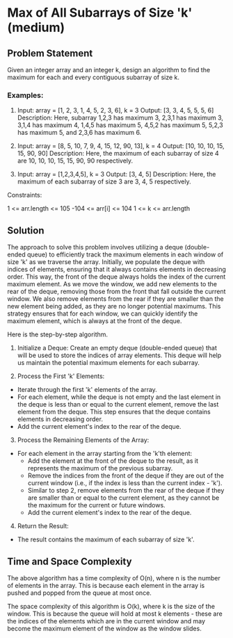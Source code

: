 # Max of All Subarrays of Size 'k' (medium)

## Problem Statement
Given an integer array and an integer k, design an algorithm to find the maximum for each and every contiguous subarray of size k.

### Examples:

1. Input: array = [1, 2, 3, 1, 4, 5, 2, 3, 6], k = 3
  Output: [3, 3, 4, 5, 5, 5, 6]
  Description: Here, subarray 1,2,3 has maximum 3, 2,3,1 has maximum 3, 3,1,4 has maximum 4, 1,4,5 has maximum 5, 4,5,2 has maximum 5, 5,2,3 has maximum 5, and 2,3,6 has maximum 6.

2. Input: array = [8, 5, 10, 7, 9, 4, 15, 12, 90, 13], k = 4
  Output: [10, 10, 10, 15, 15, 90, 90]
  Description: Here, the maximum of each subarray of size 4 are 10, 10, 10, 15, 15, 90, 90 respectively.

3. Input: array = [1,2,3,4,5], k = 3
  Output: [3, 4, 5]
  Description: Here, the maximum of each subarray of size 3 are 3, 4, 5 respectively.

Constraints:

1 <= arr.length <= 105 -104 <= arr[i] <= 104 1 <= k <= arr.length

## Solution
The approach to solve this problem involves utilizing a deque (double-ended queue) to efficiently track the maximum elements in each window of size 'k' as we traverse the array. Initially, we populate the deque with indices of elements, ensuring that it always contains elements in decreasing order. This way, the front of the deque always holds the index of the current maximum element. As we move the window, we add new elements to the rear of the deque, removing those from the front that fall outside the current window. We also remove elements from the rear if they are smaller than the new element being added, as they are no longer potential maximums. This strategy ensures that for each window, we can quickly identify the maximum element, which is always at the front of the deque.

Here is the step-by-step algorithm.

1. Initialize a Deque: Create an empty deque (double-ended queue) that will be used to store the indices of array elements. This deque will help us maintain the potential maximum elements for each subarray.

2. Process the First 'k' Elements:

  - Iterate through the first 'k' elements of the array.
  - For each element, while the deque is not empty and the last element in the deque is less than or equal to the current element, remove the last element from the deque. This step ensures that the deque contains elements in decreasing order.
  - Add the current element's index to the rear of the deque.

3. Process the Remaining Elements of the Array:

  - For each element in the array starting from the 'k'th element:
    + Add the element at the front of the deque to the result, as it represents the maximum of the previous subarray.
    + Remove the indices from the front of the deque if they are out of the current window (i.e., if the index is less than the current index - 'k').
    + Similar to step 2, remove elements from the rear of the deque if they are smaller than or equal to the current element, as they cannot be the maximum for the current or future windows.
    + Add the current element's index to the rear of the deque.

4. Return the Result:

  - The result contains the maximum of each subarray of size 'k'.


## Time and Space Complexity

The above algorithm has a time complexity of O(n), where n is the number of elements in the array. This is because each element in the array is pushed and popped from the queue at most once.

The space complexity of this algorithm is O(k), where k is the size of the window. This is because the queue will hold at most k elements - these are the indices of the elements which are in the current window and may become the maximum element of the window as the window slides.